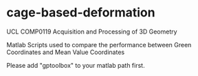 # cage-based-deformation
UCL COMP0119 Acquisition and Processing of 3D Geometry

Matlab Scripts used to compare the performance between Green Coordinates and Mean Value Coordinates

Please add "gptoolbox" to your matlab path first.
